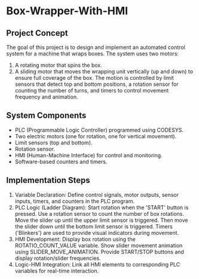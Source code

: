 # Box-Wrapper-With-HMI

## Project Concept
The goal of this project is to design and implement an automated control system for a machine that
wraps boxes. The system uses two motors:
1. A rotating motor that spins the box.
2. A sliding motor that moves the wrapping unit vertically (up and down) to ensure full coverage of
the box.
The motion is controlled by limit sensors that detect top and bottom positions, a rotation sensor for
counting the number of turns, and timers to control movement frequency and animation.

## System Components
- PLC (Programmable Logic Controller) programmed using CODESYS.
- Two electric motors (one for rotation, one for vertical movement).
- Limit sensors (top and bottom).
- Rotation sensor.
- HMI (Human-Machine Interface) for control and monitoring.
- Software-based counters and timers.

## Implementation Steps
1. Variable Declaration:
 Define control signals, motor outputs, sensor inputs, timers, and counters in the PLC program.
2. PLC Logic (Ladder Diagram):
 Start rotation when the 'START' button is pressed.
 Use a rotation sensor to count the number of box rotations.
 Move the slider up until the upper limit sensor is triggered.
 Then move the slider down until the bottom limit sensor is triggered.
 Timers ('Blinkers') are used to provide visual indicators during movement.
3. HMI Development:
 Display box rotation using the ROTATIO_COUNT_VALUE variable.
 Show slider movement animation using SLIDER_MOVE_ANIMATION.
 Provide START/STOP buttons and display rotation/slider frequencies.
4. Logic-HMI Integration:
 Link all HMI elements to corresponding PLC variables for real-time interaction.
